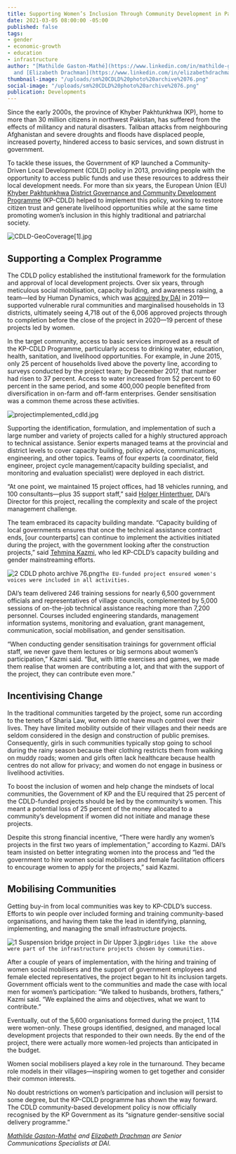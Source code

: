 ```yaml
---
title: Supporting Women’s Inclusion Through Community Development in Pakistan
date: 2021-03-05 08:00:00 -05:00
published: false
tags:
- gender
- economic-growth
- education
- infrastructure
author: "[Mathilde Gaston-Mathé](https://www.linkedin.com/in/mathilde-gaston-math%C3%A9-089a7022/)
  and [Elizabeth Drachman](https://www.linkedin.com/in/elizabethdrachman/) "
thumbnail-image: "/uploads/sm%20CDLD%20photo%20archive%2076.png"
social-image: "/uploads/sm%20CDLD%20photo%20archive%2076.png"
publication: Developments
---
```


Since the early 2000s, the province of Khyber Pakhtunkhwa (KP), home to more than 30 million citizens in northwest Pakistan, has suffered from the effects of militancy and natural disasters. Taliban attacks from neighbouring Afghanistan and severe droughts and floods have displaced people, increased poverty, hindered access to basic services, and sown distrust in government.  

To tackle these issues, the Government of KP launched a Community-Driven Local Development (CDLD) policy in 2013, providing people with the opportunity to access public funds and use these resources to address their local development needs. For more than six years, the European Union (EU) [Khyber Pakhtunkhwa District Governance and Community Development Programme](https://www.dai.com/our-work/projects/pakistan-khyber-pakhtunkhwa-district-governance-and-community-development-programme-kp-cdld) (KP-CDLD) helped to implement this policy, working to restore citizen trust and generate livelihood opportunities while at the same time promoting women’s inclusion in this highly traditional and patriarchal society. 






![CDLD-GeoCoverage[1].jpg](/uploads/CDLD-GeoCoverage%5B1%5D.jpg)
## Supporting a Complex Programme  

The CDLD policy established the institutional framework for the formulation and approval of local development projects. Over six years, through meticulous social mobilisation, capacity building, and awareness raising, a team—led by Human Dynamics, which was [acquired by DAI](https://www.dai.com/news/dai-acquires-leading-european-development-consultancy-human-dynamics) in 2019—supported vulnerable rural communities and marginalised households in 13 districts, ultimately seeing 4,718 out of the 6,006 approved projects through to completion before the close of the project in 2020—19 percent of these projects led by women.  

In the target community, access to basic services improved as a result of the KP-CDLD Programme, particularly access to drinking water, education, health, sanitation, and livelihood opportunities. For example, in June 2015, only 25 percent of households lived above the poverty line, according to surveys conducted by the project team; by December 2017, that number had risen to 37 percent. Access to water increased from 52 percent to 60 percent in the same period, and some 400,000 people benefited from diversification in on-farm and off-farm enterprises. Gender sensitisation was a common theme across these activities. 

![projectimplemented_cdld.jpg](/uploads/projectimplemented_cdld.jpg)

Supporting the identification, formulation, and implementation of such a large number and variety of projects called for a highly structured approach to technical assistance. Senior experts managed teams at the provincial and district levels to cover capacity building, policy advice, communications, engineering, and other topics. Teams of four experts (a coordinator, field engineer, project cycle management/capacity building specialist, and monitoring and evaluation specialist) were deployed in each district. 

“At one point, we maintained 15 project offices, had 18 vehicles running, and 100 consultants—plus 35 support staff,” said [Holger Hinterthuer](https://www.linkedin.com/in/holger-hinterthuer-3851a433/), DAI’s Director for this project, recalling the complexity and scale of the project management challenge. 

The team embraced its capacity building mandate. “Capacity building of local governments ensures that once the technical assistance contract ends, [our counterparts] can continue to implement the activities initiated during the project, with the government looking after the construction projects,” said [Tehmina Kazmi](https://www.linkedin.com/in/tehmina-kazmi-60460210/), who led KP-CDLD’s capacity building and gender mainstreaming efforts.

![2 CDLD photo archive 76.png](/uploads/2%20CDLD%20photo%20archive%2076.png)`The EU-funded project ensured women's voices were included in all activities.`

DAI’s team delivered 246 training sessions for nearly 6,500 government officials and representatives of village councils, complemented by 5,000 sessions of on-the-job technical assistance reaching more than 7,200 personnel. Courses included engineering standards, management information systems, monitoring and evaluation, grant management, communication, social mobilisation, and gender sensitisation.  

“When conducting gender sensitisation trainings for government official staff, we never gave them lectures or big sermons about women’s participation,” Kazmi said. “But, with little exercises and games, we made them realise that women are contributing a lot, and that with the support of the project, they can contribute even more.” 

## Incentivising Change 

In the traditional communities targeted by the project, some run according to the tenets of Sharia Law, women do not have much control over their lives. They have limited mobility outside of their villages and their needs are seldom considered in the design and construction of public premises. Consequently, girls in such communities typically stop going to school during the rainy season because their clothing restricts them from walking on muddy roads; women and girls often lack healthcare because health centres do not allow for privacy; and women do not engage in business or livelihood activities. 

To boost the inclusion of women and help change the mindsets of local communities, the Government of KP and the EU required that 25 percent of the CDLD-funded projects should be led by the community’s women. This meant a potential loss of 25 percent of the money allocated to a community’s development if women did not initiate and manage these projects.  

Despite this strong financial incentive, “There were hardly any women’s projects in the first two years of implementation,” according to Kazmi. DAI’s team insisted on better integrating women into the process and “led the government to hire women social mobilisers and female facilitation officers to encourage women to apply for the projects,” said Kazmi.  

## Mobilising Communities 

Getting buy-in from local communities was key to KP-CDLD’s success. Efforts to win people over included forming and training community-based organisations, and having them take the lead in identifying, planning, implementing, and managing the small infrastructure projects.  

![1 Suspension bridge project in Dir Upper 3.jpg](/uploads/1%20Suspension%20bridge%20project%20in%20Dir%20Upper%203.jpg)`Bridges like the above were part of the infrastructure projects chosen by communities.`

After a couple of years of implementation, with the hiring and training of women social mobilisers and the support of government employees and female elected representatives, the project began to hit its inclusion targets. Government officials went to the communities and made the case with local men for women’s participation: “We talked to husbands, brothers, fathers,” Kazmi said. “We explained the aims and objectives, what we want to contribute.” 

Eventually, out of the 5,600 organisations formed during the project, 1,114 were women-only. These groups identified, designed, and managed local development projects that responded to their own needs. By the end of the project, there were actually more women-led projects than anticipated in the budget.  

Women social mobilisers played a key role in the turnaround. They became role models in their villages—inspiring women to get together and consider their common interests.  

No doubt restrictions on women’s participation and inclusion will persist to some degree, but the KP-CDLD programme has shown the way forward. The CDLD community-based development policy is now officially recognised by the KP Government as its “signature gender-sensitive social delivery programme.” 

*[Mathilde Gaston-Mathé](https://www.linkedin.com/in/mathilde-gaston-math%C3%A9-089a7022/) and [Elizabeth Drachman](https://www.linkedin.com/in/elizabethdrachman/) are Senior Communications Specialists at DAI.*